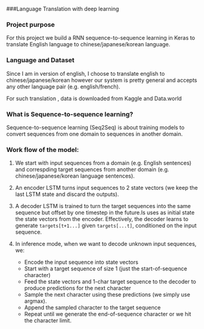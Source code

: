 ###Language Translation with deep learning 

### Project purpose

For this project we build a RNN sequence-to-sequence learning in Keras to translate English language to chinese/japanese/korean language.

### Language and Dataset

Since I am in version of english, I choose to translate english to chinese/japanese/korean however our system is pretty general and accepts any other language pair (e.g. english/french). 

For such translation , data is downloaded from Kaggle and Data.world

### What is Sequence-to-sequence learning?

Sequence-to-sequence learning (Seq2Seq) is about training models to convert sequences from one domain to sequences in another domain. 

### Work flow of the model: 

1. We start with input sequences from a domain (e.g. English sentences) and correspding target sequences from another domain
    (e.g. chinese/japanese/korean language sentences).

2. An encoder LSTM turns input sequences to 2 state vectors (we keep the last LSTM state and discard the outputs).

3. A decoder LSTM is trained to turn the target sequences into the same sequence but offset by one timestep in the future.Is uses as initial state the state vectors from the encoder.     Effectively, the decoder learns to generate `targets[t+1...]` given `targets[...t]`, conditioned on the input sequence.
	
4. In inference mode, when we want to decode unknown input sequences, we:
    * Encode the input sequence into state vectors
    * Start with a target sequence of size 1 (just the start-of-sequence character)
    *	Feed the state vectors and 1-char target sequence to the decoder to produce predictions for the next character
    * Sample the next character using these predictions (we simply use argmax).
    * Append the sampled character to the target sequence
    * Repeat until we generate the end-of-sequence character or we hit the character limit.



